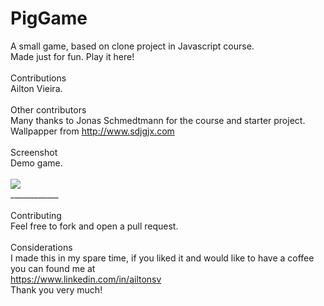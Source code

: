 # PigGame


A small game, based on clone project in Javascript course.\
Made just for fun. Play it here!\
\
Contributions \
Ailton Vieira.\
\
Other contributors \
Many thanks to Jonas Schmedtmann for the course and starter project.\
Wallpapper from http://www.sdjgjx.com \
\
Screenshot \
Demo game.\
\
![](https://ailtonvieira.github.io/PigGame/assets/image.png)\
____________\
\
Contributing \
Feel free to fork and open a pull request.\
\
Considerations \
I made this in my spare time, if you liked it and would like to have a coffee you can found me at\
https://www.linkedin.com/in/ailtonsv \
Thank you very much!
